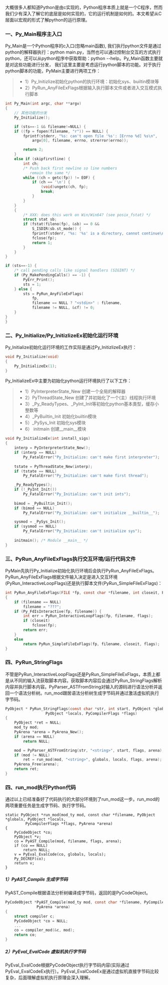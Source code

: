 大概很多人都知道Python是由c实现的，Python程序本质上就是一个C程序，然而我们少有深入了解它的底层是如何实现的，它的运行机制是如何的。本文希望从C层面以宏观的形式了解python的运行原理。

### 一、Py_Main程序主入口
Py_Main是一个Python程序的c入口(忽略main函数), 我们执行python文件是通过python的解释器执行：python main.py，当然也可以通过控制台交互的方式执行python，还可以从python程序中获取帮助：python --help。Py_Main函数主要就是对这些功能进行分发， 我们这里主要是考虑运行python脚本的功能。对于执行python脚本的功能，PyMain主要进行两项工作：
> * 1）Py_Initizlize初始化python的执行环境：初始化sys、builtin模块等
> * 2）PyRun_AnyFileExFlags根据输入执行脚本文件或者进入交互模式执行脚本

``` c
int Py_Main(int argc, char **argv)
{
	// 其他功能的分发
	Py_Initialize();

    if (sts==-1 && filename!=NULL) {
    if ((fp = fopen(filename, "r")) == NULL) {
        fprintf(stderr, "%s: can't open file '%s': [Errno %d] %s\n",
            argv[0], filename, errno, strerror(errno));

        return 2;
    }
    else if (skipfirstline) {
        int ch;
        /* Push back first newline so line numbers
           remain the same */
        while ((ch = getc(fp)) != EOF) {
            if (ch == '\n') {
                (void)ungetc(ch, fp);
                break;
            }
        }
    }
    {
        /* XXX: does this work on Win/Win64? (see posix_fstat) */
        struct stat sb;
        if (fstat(fileno(fp), &sb) == 0 &&
            S_ISDIR(sb.st_mode)) {
            fprintf(stderr, "%s: '%s' is a directory, cannot continue\n", argv[0], filename);
            fclose(fp);
            return 1;
        }
    }
}

if (sts==-1) {
    /* call pending calls like signal handlers (SIGINT) */
    if (Py_MakePendingCalls() == -1) {
        PyErr_Print();
        sts = 1;
    } else {
        sts = PyRun_AnyFileExFlags(
            fp,
            filename == NULL ? "<stdin>" : filename,
            filename != NULL, &cf) != 0;
    }
}
}
```

### 二、Py_Initialize/Py_InitizlizeEx初始化运行环境
Py_Initialize初始化运行环境的工作实际是通过Py_InitizlizeEx执行：
``` c
void Py_Initialize(void)
{
    Py_InitializeEx(1);
}
```
Py_InitializeEx中主要为初始化python运行环境执行了以下工作：
> * 1）PyInterpreterState_New 创建一个全局的解释器
> * 2）PyThreadState_New 创建了并初始化了一个(主）线程执行环境
> * 3）_Py_ReadyTypes、_PyInt_Init等初始化python基本类型，缓存小整数等
> * 4）_PyBuiltin_Init 初始化builtin模块
> * 5）_PySys_Init 初始化sys模块
> * 6） initmain 创建__main__模块
``` c
void Py_InitializeEx(int install_sigs)
{
    interp = PyInterpreterState_New();
    if (interp == NULL)
        Py_FatalError("Py_Initialize: can't make first interpreter");
        
    tstate = PyThreadState_New(interp);
    if (tstate == NULL)
        Py_FatalError("Py_Initialize: can't make first thread");

    _Py_ReadyTypes();
    if (!_PyInt_Init())
        Py_FatalError("Py_Initialize: can't init ints");
        
    bimod = _PyBuiltin_Init();
    if (bimod == NULL)
        Py_FatalError("Py_Initialize: can't initialize __builtin__");

    sysmod = _PySys_Init();
    if (sysmod == NULL)
        Py_FatalError("Py_Initialize: can't initialize sys");
        
    initmain(); /* Module __main__ */
}
```
### 三、PyRun_AnyFileExFlags执行交互环境/运行代码文件
PyMain先执行Py_Initialize初始化执行环境后会执行PyRun_AnyFileExFlags。PyRun_AnyFileExFlags根据文件输入决定是进入交互环境(PyRun_InteractiveLoopFlags)还是执行脚本文件(PyRun_SimpleFileExFlags)：
``` c
int PyRun_AnyFileExFlags(FILE *fp, const char *filename, int closeit, PyCompilerFlags *flags)
{
    if (filename == NULL)
        filename = "???";
    if (Py_FdIsInteractive(fp, filename)) {
        int err = PyRun_InteractiveLoopFlags(fp, filename, flags);
        if (closeit)
            fclose(fp);
        return err;
    }
    else
        return PyRun_SimpleFileExFlags(fp, filename, closeit, flags);
}
```
### 四、PyRun_StringFlags
不管是PyRun_InteractiveLoopFlags还是PyRun_SimpleFileExFlags，本质上都是从不同的输入流获取脚本内容。获取脚本内容后会通过PyRun_StringFlags解析内容并执行脚本内容。PyParser_ASTFromString对输入的源码进行语法分析并返回一个语法分析树。run_mod跟居语法分析树生成字节码并通过激活虚拟机执行字节码。
``` c
PyObject * PyRun_StringFlags(const char *str, int start, PyObject *globals,
                  PyObject *locals, PyCompilerFlags *flags)
{
    PyObject *ret = NULL;
    mod_ty mod;
    PyArena *arena = PyArena_New();
    if (arena == NULL)
        return NULL;

    mod = PyParser_ASTFromString(str, "<string>", start, flags, arena);
    if (mod != NULL)
        ret = run_mod(mod, "<string>", globals, locals, flags, arena);
    PyArena_Free(arena);
    return ret;
}
```
### 四、run_mod执行Python代码
通过以上已经准备好了代码执行的大部分环境到了run_mod这一步。run_mod的两项重要任务是生成字节码、执行字节码。
```
static PyObject *run_mod(mod_ty mod, const char *filename, PyObject *globals, PyObject *locals,
         PyCompilerFlags *flags, PyArena *arena)
{
    PyCodeObject *co;
    PyObject *v;
    co = PyAST_Compile(mod, filename, flags, arena);
    if (co == NULL)
        return NULL;
    v = PyEval_EvalCode(co, globals, locals);
    Py_DECREF(co);
    return v;
}
```
##### 1）PyAST_Compile 生成字节码
PyAST_Compile根据语法分析树编译成字节码，返回的是PyCodeObject。
``` c
PyCodeObject *PyAST_Compile(mod_ty mod, const char *filename, PyCompilerFlags *flags,
              PyArena *arena)
{
    struct compiler c;
    PyCodeObject *co = NULL;
    ...
    co = compiler_mod(&c, mod);
    return co;
}
```
##### 2）PyEval_EvalCode 虚拟机执行字节码
PyEval_EvalCode根据PyCodeObject执行字节码内容(实际通过PyEval_EvalCodeEx执行）。PyEval_EvalCodeEx是通过虚拟机直接字节码比较复杂，后面理解虚拟机执行原理会深入理解。
